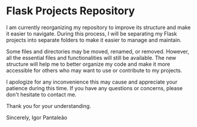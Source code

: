 # Flask Projects Repository
I am currently reorganizing my repository to improve its structure and make it easier to navigate. During this process, I will be separating my Flask projects into separate folders to make it easier to manage and maintain.

Some files and directories may be moved, renamed, or removed. However, all the essential files and functionalities will still be available. The new structure will help me to better organize my code and make it more accessible for others who may want to use or contribute to my projects.

I apologize for any inconvenience this may cause and appreciate your patience during this time. If you have any questions or concerns, please don't hesitate to contact me.

Thank you for your understanding.

Sincerely,
Igor Pantaleão
